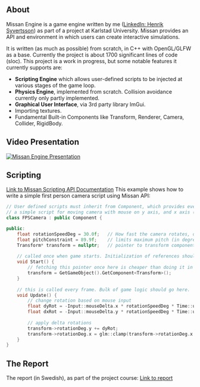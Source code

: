 ## About
Missan Engine is a game engine written by me ([LinkedIn: Henrik Syvertsson](https://www.linkedin.com/in/henrik-syvertsson-806983197/)) 
as part of a project at Karlstad University. 
Missan provides an API and environment in which
users can create interactive simulations. 

It is written (as much as possible) from scratch, in C++ with OpenGL/GLFW as a base. 
Currently the project is about 1700 significant lines of code (sloc). 
This project is a work in progress, but some notable features it currently supports are:
- **Scripting Engine** which allows user-defined scripts to be injected at various stages of the game loop. 
- **Physics Engine**, implemented from scratch. Collision avoidance currently only partly implemented. 
- **Graphical User Interface**, via 3rd party library ImGui. 
- Importing textures. 
- Fundamental Built-in Components like Transform, Renderer, Camera, Collider, RigidBody. 

## Video Presentation
[![Missan Engine Presentation](https://img.youtube.com/vi/aGF7JEpwYEE/0.jpg)](https://www.youtube.com/watch?v=aGF7JEpwYEE)

## Scripting
[Link to Missan Scripting API Documentation](https://henkasyvert.github.io/Missan/class_missan_1_1_component.html)
This example shows how to write a simple first person camera script using Missan API:
```c++
// User defined scripts must inherit from Component, which provides event functions that can be overrided. 
// a simple script for moving camera with mouse on y axis, and x axis (constrained to 89.9 degrees)
class FPSCamera : public Component {

public:   
    float rotationSpeedDeg = 30.0f;	  // How fast the camera rotates, or mouse sensitivity. 
    float pitchConstraint = 89.9f; 	  // limits maximum pitch (in degrees), i.e. rotation on the x-axis. Recommended not higher than 89.9
    Transform* transform = nullptr;	  // pointer to transform component attached to this game object. 
    
    // called once when game starts. Initialization of references should happen here. 
    void Start() {        
        // fetching this pointer once here is cheaper than doing it in every frame in Update(). 
        transform = GetGameObject().GetComponent<Transform>();	
    }
  
    // this is called every frame. Bulk of game logic should go here. 
    void Update() {
        // change rotation based on mouse input
        float dyRot = -Input::mouseDelta.x * rotationSpeedDeg * Time::unscaledDeltaTime;
        float dxRot = -Input::mouseDelta.y * rotationSpeedDeg * Time::unscaledDeltaTime;
        
        // apply delta rotations
        transform->rotationDeg.y += dyRot;
        transform->rotationDeg.x = glm::clamp(transform->rotationDeg.x + dxRot, -pitchConstraint, pitchConstraint);      
    }
}
```
## The Report
The report (in Swedish), as part of the project course:
[Link to report](https://drive.google.com/file/d/1UEbyQDgeKQjmjQmAAX_eAy41uurMqaDQ/view?usp=sharing)
